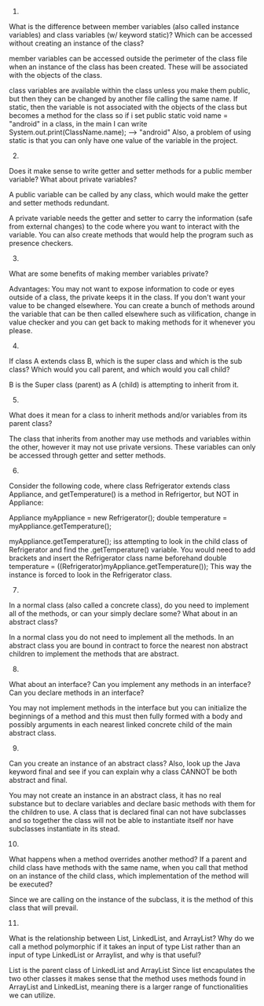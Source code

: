 1.
What is the difference between member variables (also called instance variables)
and class variables (w/ keyword static)?
Which can be accessed without creating an instance of the class?

member variables can be accessed outside the perimeter of the class file
when an instance of the class has been created. These will be associated with
the objects of the class.

class variables are available within the class unless you make them public,
but then they can be changed by another file calling the same name. If static,
then the variable is not associated with the objects of the class but becomes a
method for the class so if i set public static void name = "android" in a class,
in the main I can write
System.out.print(ClassName.name); --> "android"
Also, a problem of using static is that you can only have one value of the variable in the project.




2.
Does it make sense to write getter and setter methods for a public member variable?
What about private variables?

A public variable can be called by any class, which would make the getter and setter
methods redundant.

A private variable needs the getter and setter to carry the information (safe from external
changes) to the code where you want to interact with the variable. You can also create methods
that would help the program such as presence checkers.




3.
What are some benefits of making member variables private?

Advantages:
You may not want to expose information to code or eyes outside of a class, the private keeps it in the class.
If you don't want your value to be changed elsewhere.
You can create a bunch of methods around the variable that can be then called elsewhere such as
vilification, change in value checker and you can get back to making methods for it whenever you please.




4.
If class A extends class B, which is the super class and which is the sub class? Which would you call parent, and
which would you call child?

B is the Super class (parent) as A (child) is attempting to inherit from it.




5.
What does it mean for a class to inherit methods and/or variables from its parent class?

The class that inherits from another may use methods and variables within the other, however it may
not use private versions. These variables can only be accessed through getter and setter methods.




6.
Consider the following code, where class Refrigerator extends class Appliance, and getTemperature() is a method
in Refrigertor, but NOT in Appliance:

Appliance myAppliance = new Refrigerator();
double temperature = myAppliance.getTemperature();

myAppliance.getTemperature(); iss attempting to look in the child class of Refrigerator and find the
.getTemperature() variable. You would need to add brackets and insert the Refrigerator class name beforehand
double temperature = ((Refrigerator)myAppliance.getTemperature());
This way the instance is forced to look in the Refrigerator class.




7.
In a normal class (also called a concrete class), do you need to implement all of the methods, or can your simply
declare some? What about in an abstract class?

In a normal class you do not need to implement all the methods.
In an abstract class you are bound in contract to force the nearest non abstract children to implement the methods
that are abstract.




8.
What about an interface? Can you implement any methods in an interface? Can you declare methods in an interface?

You may not implement methods in the interface but you can initialize the beginnings of a method and this must
then fully formed with a body and possibly arguments in each nearest linked concrete child of the main abstract class.




9.
Can you create an instance of an abstract class? Also, look up the Java keyword final and see if you can explain why a
class CANNOT be both abstract and final.

You may not create an instance in an abstract class, it has no real substance but to declare variables and declare
basic methods with them for the children to use. A class that is declared final can not have subclasses and so together
the class will not be able to instantiate itself nor have subclasses instantiate in its stead.




10.
What happens when a method overrides another method? If a parent and child class have methods with the same name,
when you call that method on an instance of the child class, which implementation of the method will be executed?

Since we are calling on the instance of the subclass, it is the method of this class that will prevail.




11.
What is the relationship between List, LinkedList, and ArrayList? Why do we call a method polymorphic
if it takes an input of type List rather than an input of type LinkedList or Arraylist, and why is that useful?


List is the parent class of LinkedList and ArrayList
Since list encapulates the two other classes it makes sense that the method uses methods found in
ArrayList and LinkedList, meaning there is a larger range of functionalities we can utilize.
